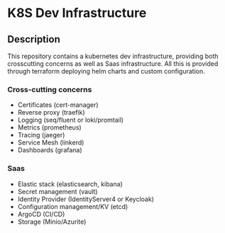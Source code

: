 # K8S Dev Infrastructure

## Description

This repository contains a kubernetes dev infrastructure, providing both crosscutting concerns as well as Saas infrastructure. All this is provided through terraform deploying helm charts and custom configuration.

### Cross-cutting concerns

- Certificates (cert-manager)
- Reverse proxy (traefik)
- Logging (seq/fluent or loki/promtail)
- Metrics (prometheus)
- Tracing (jaeger)
- Service Mesh (linkerd)
- Dashboards (grafana)

### Saas

- Elastic stack (elasticsearch, kibana)
- Secret management (vault)
- Identity Provider (IdentityServer4 or Keycloak)
- Configuration management/KV (etcd)
- ArgoCD (CI/CD)
- Storage (Minio/Azurite)
